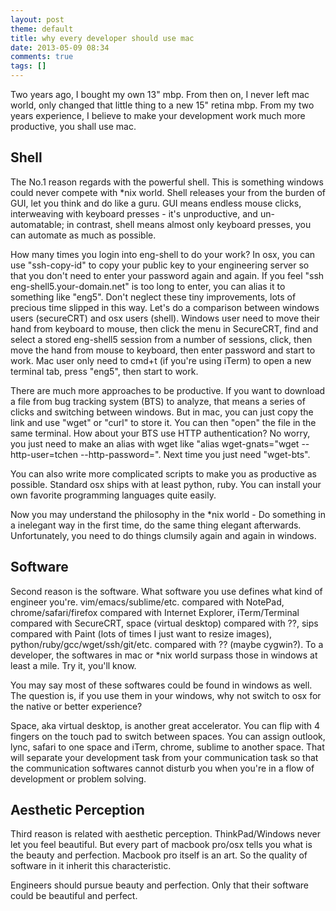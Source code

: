 ```yaml
---
layout: post
theme: default
title: why every developer should use mac
date: 2013-05-09 08:34
comments: true
tags: []
---
```


Two years ago, I bought my own 13" mbp. From then on, I never left mac world, only changed that little thing to a new 15" retina mbp. From my two years experience, I believe to make your development work much more productive, you shall use mac.

## Shell

The No.1 reason regards with the powerful shell. This is something windows could never compete with *nix world. Shell releases your from the burden of GUI, let you think and do like a guru. GUI means endless mouse clicks, interweaving with keyboard presses - it's unproductive, and un-automatable; in contrast, shell means almost only keyboard presses, you can automate as much as possible.

How many times you login into eng-shell to do your work? In osx, you can use "ssh-copy-id" to copy your public key to your engineering server so that you don't need to enter your password again and again. If you feel "ssh eng-shell5.your-domain.net" is too long to enter, you can alias it to something like "eng5". Don't neglect these tiny improvements, lots of precious time slipped in this way. Let's do a comparison between windows users (secureCRT) and osx users (shell). Windows user need to move their hand from keyboard to mouse, then click the menu in SecureCRT, find and select a stored eng-shell5 session from a number of sessions, click, then move the hand from mouse to keyboard, then enter password and start to work. Mac user only need to cmd+t (if you're using iTerm) to open a new terminal tab, press "eng5", then start to work.

There are much more approaches to be productive. If you want to download a file from bug tracking system (BTS) to analyze, that means a series of clicks and switching between windows. But in mac, you can just copy the link and use "wget" or "curl" to store it. You can then "open" the file in the same terminal. How about your BTS use HTTP authentication? No worry, you just need to make an alias with wget like "alias wget-gnats="wget --http-user=tchen --http-password=". Next time you just need "wget-bts".

You can also write more complicated scripts to make you as productive as possible. Standard osx ships with at least python, ruby. You can install your own favorite programming languages quite easily.

Now you may understand the philosophy in the *nix world - Do something in a inelegant way in the first time, do the same thing elegant afterwards. Unfortunately, you need to do things clumsily again and again in windows.

## Software

Second reason is the software. What software you use defines what kind of engineer you're. vim/emacs/sublime/etc. compared with NotePad, chrome/safari/firefox compared with Internet Explorer, iTerm/Terminal compared with SecureCRT, space (virtual desktop) compared with ??, sips compared with Paint (lots of times I just want to resize images), python/ruby/gcc/wget/ssh/git/etc. compared with ?? (maybe cygwin?). To a developer, the softwares in mac or *nix world surpass those in windows at least a mile. Try it, you'll know.

You may say most of these softwares could be found in windows as well. The question is, if you use them in your windows, why not switch to osx for the native or better experience?

Space, aka virtual desktop, is another great accelerator. You can flip with 4 fingers on the touch pad to switch between spaces. You can assign outlook, lync, safari to one space and iTerm, chrome, sublime to another space. That will separate your development task from your communication task so that the communication softwares cannot disturb you when you're in a flow of development or problem solving.

## Aesthetic Perception

Third reason is related with aesthetic perception. ThinkPad/Windows never let you feel beautiful. But every part of macbook pro/osx tells you what is the beauty and perfection. Macbook pro itself is an art. So the quality of software in it inherit this characteristic.

Engineers should pursue beauty and perfection. Only that their software could be beautiful and perfect.



